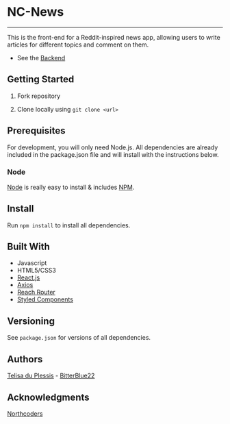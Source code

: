 # NC-News

---

This is the front-end for a Reddit-inspired news app, allowing users to write articles for different topics and comment on them.

- See the [Backend](https://github.com/BitterBlue22/NC_News)

## Getting Started

1. Fork repository

2. Clone locally using `git clone <url>`

## Prerequisites

For development, you will only need Node.js. All dependencies are already included in the package.json file and will install with the instructions below.

### Node

[Node](http://nodejs.org/) is really easy to install & includes [NPM](https://npmjs.org/).

## Install

Run `npm install` to install all dependencies.

## Built With

- Javascript
- HTML5/CSS3
- [React.js](https://reactjs.org/)
- [Axios](https://github.com/axios/axios)
- [Reach Router](https://reach.tech/router)
- [Styled Components](https://styled-components.com/)

## Versioning

See `package.json` for versions of all dependencies.

## Authors

[Telisa du Plessis](https://www.linkedin.com/in/telisa-du-plessis-7b1284150/) - [BitterBlue22](https://github.com/BitterBlue22)

## Acknowledgments

[Northcoders](https://northcoders.com/)
